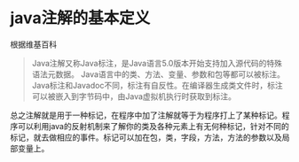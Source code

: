 # java注解的基本定义
根据维基百科
> Java注解又称Java标注，是Java语言5.0版本开始支持加入源代码的特殊语法元数据。
Java语言中的类、方法、变量、参数和包等都可以被标注。Java标注和Javadoc不同，标注有自反性。在编译器生成类文件时，标注可以被嵌入到字节码中，由Java虚拟机执行时获取到标注。

总之注解就是用于一种标记，在程序中加了注解就等于为程序打上了某种标记。程序可以利用java的反射机制来了解你的类及各种元素上有无何种标记，针对不同的标记，就去做相应的事件。标记可以加在包，类，字段，方法，方法的参数以及局部变量上。